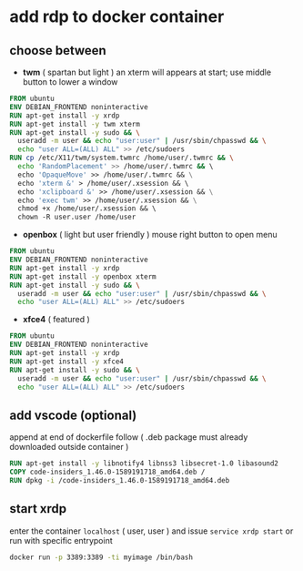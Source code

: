 # add rdp to docker container

## choose between

- **twm** ( spartan but light ) an xterm will appears at start; use middle button to lower a window

```Dockerfile
FROM ubuntu
ENV DEBIAN_FRONTEND noninteractive
RUN apt-get install -y xrdp
RUN apt-get install -y twm xterm
RUN apt-get install -y sudo && \
  useradd -m user && echo "user:user" | /usr/sbin/chpasswd && \
  echo "user ALL=(ALL) ALL" >> /etc/sudoers
RUN cp /etc/X11/twm/system.twmrc /home/user/.twmrc && \
  echo 'RandomPlacement' >> /home/user/.twmrc && \   
  echo 'OpaqueMove' >> /home/user/.twmrc && \
  echo 'xterm &' > /home/user/.xsession && \  
  echo 'xclipboard &' >> /home/user/.xsession && \
  echo 'exec twm' >> /home/user/.xsession && \
  chmod +x /home/user/.xsession && \  
  chown -R user.user /home/user
```

- **openbox** ( light but user friendly ) mouse right button to open menu

```Dockerfile
FROM ubuntu
ENV DEBIAN_FRONTEND noninteractive
RUN apt-get install -y xrdp
RUN apt-get install -y openbox xterm
RUN apt-get install -y sudo && \
  useradd -m user && echo "user:user" | /usr/sbin/chpasswd && \
  echo "user ALL=(ALL) ALL" >> /etc/sudoers
```

- **xfce4** ( featured )

```Dockerfile
FROM ubuntu
ENV DEBIAN_FRONTEND noninteractive
RUN apt-get install -y xrdp
RUN apt-get install -y xfce4
RUN apt-get install -y sudo && \
  useradd -m user && echo "user:user" | /usr/sbin/chpasswd && \
  echo "user ALL=(ALL) ALL" >> /etc/sudoers
```

## add vscode (optional)

append at end of dockerfile follow ( .deb package must already downloaded outside container )

```Dockerfile
RUN apt-get install -y libnotify4 libnss3 libsecret-1.0 libasound2
COPY code-insiders_1.46.0-1589191718_amd64.deb /
RUN dpkg -i /code-insiders_1.46.0-1589191718_amd64.deb
```

## start xrdp

enter the container `localhost` ( user, user ) and issue `service xrdp start` or run with specific entrypoint

```sh
docker run -p 3389:3389 -ti myimage /bin/bash
```
